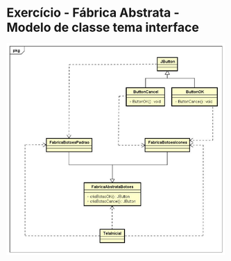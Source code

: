 # Exercício -  Fábrica Abstrata  - Modelo de classe tema interface
 ![Alt Text](https://github.com/JardielmaQueiroz/ProgOrientadaAObjetoII/blob/master/ExercicioFabricaAbstrataTemaInterface/FabricaAbstrataTemaInterface.jpg?raw=true)
